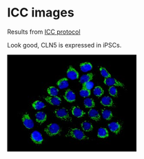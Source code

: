 # ICC images 

Results from [ICC protocol](/Methods/ICC_protocol.md)

Look good, CLN5 is expressed in iPSCs.

![](/Results/CLN5Ab.jpg)
